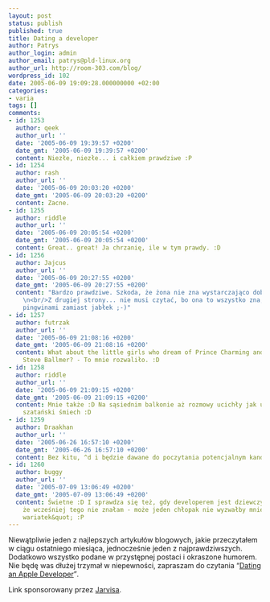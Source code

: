 ```yaml
---
layout: post
status: publish
published: true
title: Dating a developer
author: Patrys
author_login: admin
author_email: patrys@pld-linux.org
author_url: http://room-303.com/blog/
wordpress_id: 102
date: 2005-06-09 19:09:28.000000000 +02:00
categories:
- varia
tags: []
comments:
- id: 1253
  author: qeek
  author_url: ''
  date: '2005-06-09 19:39:57 +0200'
  date_gmt: '2005-06-09 19:39:57 +0200'
  content: Niezłe, niezłe... i całkiem prawdziwe :P
- id: 1254
  author: rash
  author_url: ''
  date: '2005-06-09 20:03:20 +0200'
  date_gmt: '2005-06-09 20:03:20 +0200'
  content: Zacne.
- id: 1255
  author: riddle
  author_url: ''
  date: '2005-06-09 20:05:54 +0200'
  date_gmt: '2005-06-09 20:05:54 +0200'
  content: Great.. great! Ja chrzanię, ile w tym prawdy. :D
- id: 1256
  author: Jajcus
  author_url: ''
  date: '2005-06-09 20:27:55 +0200'
  date_gmt: '2005-06-09 20:27:55 +0200'
  content: "Bardzo prawdziwe. Szkoda, że żona nie zna wystarczająco dobrze angielskiego...
    \n<br/>Z drugiej strony... nie musi czytać, bo ona to wszystko zna, tyle że z
    pingwinami zamiast jabłek ;-)"
- id: 1257
  author: futrzak
  author_url: ''
  date: '2005-06-09 21:08:16 +0200'
  date_gmt: '2005-06-09 21:08:16 +0200'
  content: What about the little girls who dream of Prince Charming and end up with
    Steve Ballmer? - To mnie rozwaliło. :D
- id: 1258
  author: riddle
  author_url: ''
  date: '2005-06-09 21:09:15 +0200'
  date_gmt: '2005-06-09 21:09:15 +0200'
  content: Mnie także :D Na sąsiednim balkonie aż rozmowy ucichły jak usłyszeli mój
    szatański śmiech :D
- id: 1259
  author: Draakhan
  author_url: ''
  date: '2005-06-26 16:57:10 +0200'
  date_gmt: '2005-06-26 16:57:10 +0200'
  content: Bez kitu, ^d i będzie dawane do poczytania potencjalnym kandydatkom :D
- id: 1260
  author: buggy
  author_url: ''
  date: '2005-07-09 13:06:49 +0200'
  date_gmt: '2005-07-09 13:06:49 +0200'
  content: Świetne :D I sprawdza się też, gdy developerem jest dziewczyna :P Szkoda,
    że wcześniej tego nie znałam - może jeden chłopak nie wyzwałby mnie od &quot;komputerowych
    wariatek&quot; :P
---
```

<p>Niewątpliwie jeden z najlepszych artykułów blogowych, jakie przeczytałem w ciągu ostatniego miesiąca, jednocześnie jeden z najprawdziwszych. Dodatkowo wszystko podane w przystępnej postaci i okraszone humorem. Nie będę was dłużej trzymał w niepewności, zapraszam do czytania <q><a href="http://www.emilyhambidge.com/blog/emily/66/">Dating an Apple Developer</a></q>.</p>

<p>Link sponsorowany przez <a href="http://monochrome.pl/">Jarvisa</a>.</p>
